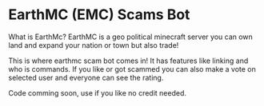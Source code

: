 # EarthMC (EMC) Scams Bot

What is EarthMc? EarthMC is a geo political minecraft server you can own land and expand your nation or town but also trade!

This is where earthmc scam bot comes in! It has features like linking and who is commands. If you like or got scammed you can also make a vote on selected user and everyone can see the rating.

Code comming soon, use if you like no credit needed.
